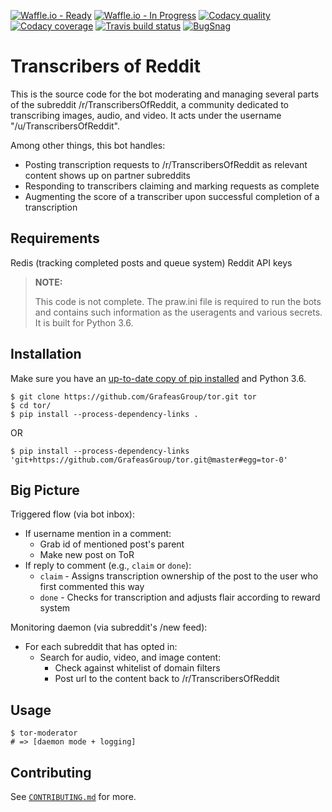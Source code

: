 [![Waffle.io - Ready](https://img.shields.io/waffle/label/TranscribersOfReddit/TranscribersOfReddit/ready.svg?colorB=yellow&label=Available%20Issues)](https://waffle.io/TranscribersOfReddit/TranscribersOfReddit)
[![Waffle.io - In Progress](https://img.shields.io/waffle/label/TranscribersOfReddit/TranscribersOfReddit/in%20progress.svg?colorB=green&label=Issues%20Being%20Worked%20On)](https://waffle.io/TranscribersOfReddit/TranscribersOfReddit)
[![Codacy quality](https://img.shields.io/codacy/grade/3b7f08973a9644cc98faea4cbcd71eb2.svg)](https://www.codacy.com/app/TranscribersOfReddit/TranscribersOfReddit)
[![Codacy coverage](https://img.shields.io/codacy/coverage/3b7f08973a9644cc98faea4cbcd71eb2.svg)](https://www.codacy.com/app/TranscribersOfReddit/TranscribersOfReddit)
[![Travis build status](https://img.shields.io/travis/TranscribersOfReddit/TranscribersOfReddit.svg)](https://travis-ci.org/TranscribersOfReddit/TranscribersOfReddit)
[![BugSnag](https://img.shields.io/badge/errors--hosted--by-Bugsnag-blue.svg)](https://www.bugsnag.com/open-source/)

# Transcribers of Reddit

This is the source code for the bot moderating and managing several parts of the subreddit
/r/TranscribersOfReddit, a community dedicated to transcribing images, audio, and video.
It acts under the username "/u/TranscribersOfReddit".

Among other things, this bot handles:

- Posting transcription requests to /r/TranscribersOfReddit as relevant content shows up on partner subreddits
- Responding to transcribers claiming and marking requests as complete
- Augmenting the score of a transcriber upon successful completion of a transcription

## Requirements

Redis (tracking completed posts and queue system)
Reddit API keys

> **NOTE:**
>
> This code is not complete. The praw.ini file is required to run the bots and
> contains such information as the useragents and various secrets. It is built
> for Python 3.6.

## Installation

Make sure you have an [up-to-date copy of pip installed](https://pip.pypa.io/en/stable/installing/) and Python 3.6.

```
$ git clone https://github.com/GrafeasGroup/tor.git tor
$ cd tor/
$ pip install --process-dependency-links .
```

OR

```
$ pip install --process-dependency-links 'git+https://github.com/GrafeasGroup/tor.git@master#egg=tor-0'
```

## Big Picture

Triggered flow (via bot inbox):

- If username mention in a comment:
  - Grab id of mentioned post's parent
  - Make new post on ToR
- If reply to comment (e.g., `claim` or `done`):
  - `claim` - Assigns transcription ownership of the post to the user who first commented this way
  - `done` - Checks for transcription and adjusts flair according to reward system

Monitoring daemon (via subreddit's /new feed):

- For each subreddit that has opted in:
  - Search for audio, video, and image content:
    - Check against whitelist of domain filters
    - Post url to the content back to /r/TranscribersOfReddit

## Usage

```
$ tor-moderator
# => [daemon mode + logging]
```

## Contributing

See [`CONTRIBUTING.md`](/CONTRIBUTING.md) for more.
